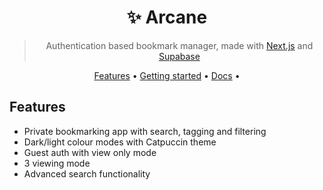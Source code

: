 <div align="center">

  <h1> ✨ Arcane</h1>

> Authentication based bookmark manager, made with [Next.js](https://nextjs.org) and [Supabase](https://supabase.com)

  <p>
   
  <p>
    <a href="#features">Features</a> •
    <a href="#getting-started">Getting started</a> •
    <a href="#docs">Docs</a> •
  </p>
</div>

## Features

- Private bookmarking app with search, tagging and filtering
- Dark/light colour modes with Catpuccin theme
- Guest auth with view only mode
- 3 viewing mode
- Advanced search functionality


